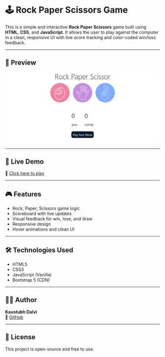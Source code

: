 # 🕹️ Rock Paper Scissors Game

This is a simple and interactive **Rock Paper Scissors** game built using **HTML**, **CSS**, and **JavaScript**. It allows the user to play against the computer in a clean, responsive UI with live score tracking and color-coded win/loss feedback.

---

## 📸 Preview

![Game Preview](images/Rock_Paper_Scissor_Screenshot.png)

---

## 🚀 Live Demo

🔗 [Click here to play](https://kaustubh-dalvi1001.github.io/Rock-Paper-Scissors-Game-JS/)  

---

## 🎮 Features

- Rock, Paper, Scissors game logic
- Scoreboard with live updates
- Visual feedback for win, lose, and draw
- Responsive design
- Hover animations and clean UI

---

## 🛠️ Technologies Used

- HTML5  
- CSS3  
- JavaScript (Vanilla)  
- Bootstrap 5 (CDN)

---

## 🧑‍💻 Author

**Kaustubh Dalvi**  
🔗 [GitHub](https://github.com/Kaustubh-Dalvi1001)

---

## 📜 License

This project is open-source and free to use.
